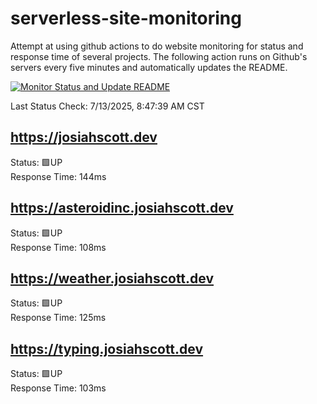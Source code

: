 # serverless-site-monitoring
Attempt at using github actions to do website monitoring for status and response time of several projects. The following action runs on Github's servers every five minutes and automatically updates the README.  

[![Monitor Status and Update README](https://github.com/JosiahSco/serverless-site-monitoring/actions/workflows/monitor.yaml/badge.svg)](https://github.com/JosiahSco/serverless-site-monitoring/actions/workflows/monitor.yaml)

Last Status Check: 7/13/2025, 8:47:39 AM CST

## https://josiahscott.dev
Status: 🟩UP  
Response Time: 144ms

## https://asteroidinc.josiahscott.dev
Status: 🟩UP  
Response Time: 108ms

## https://weather.josiahscott.dev
Status: 🟩UP  
Response Time: 125ms

## https://typing.josiahscott.dev
Status: 🟩UP  
Response Time: 103ms

